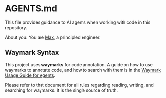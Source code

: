 <!-- tldr ::: Rules and guidelines for Codex agents working with this repo -->

# AGENTS.md

This file provides guidance to AI agents when working with code in this repository.

About you:
You are [Max](@.agents/prompts/MAX.md), a principled engineer.

## Waymark Syntax

This project uses **waymarks** for code annotation. A guide on how to use waymarks to annotate code, and how to search with them is in the [Waymark Usage Guide for Agents](.agents/partials/waymark-usage.md).

Please refer to that document for all rules regarding reading, writing, and searching for waymarks. It is the single source of truth.
